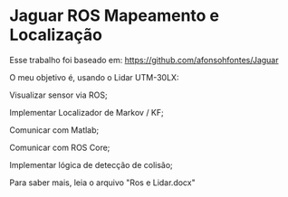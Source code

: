 # Jaguar ROS Mapeamento e Localização

Esse trabalho foi baseado em: 
https://github.com/afonsohfontes/Jaguar

O meu objetivo é, usando o Lidar UTM-30LX:

Visualizar sensor via ROS;

Implementar Localizador de Markov / KF;

Comunicar com Matlab;

Comunicar com ROS Core;

Implementar lógica de detecção de colisão;

Para saber mais, leia o arquivo "Ros e Lidar.docx"
